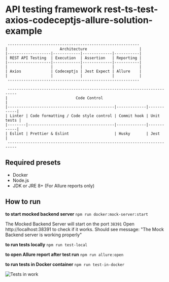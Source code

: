 # API testing framework rest-ts-test-axios-codeceptjs-allure-solution-example


```
 ----------------------------------------------------------
|                       Architecture                       |
|-------------------|------------|-------------|-----------|
| REST API Testing  | Execution  | Assertion   | Reporting |
|-------------------|------------|-------------|-----------|
|                   |            |             |           |
| Axios             | Codeceptjs | Jest Expect | Allure    |
|                   |            |             |           |
 ----------------------------------------------------------

 --------------------------------------------------------------------------
|                              Code Control                                |
|-----------------------------------------------|-------------|------------|
| Linter | Code formatting / Code style control | Commit hook | Unit tests |
|--------|--------------------------------------|-------------|------------|
| Eslint | Prettier & Eslint                    | Husky       | Jest       |
 --------------------------------------------------------------------------

```

## Required presets
* Docker
* Node.js
* JDK or JRE 8+ (For Allure reports only)

## How to run

**to start mocked backend server**
```npm run docker:mock-server:start```

The Mocked Backend Server will start on the port `38391`
Open http://localhost:38391 to check if it works. Should see message: "The Mock Backend server is working properly"


**to run tests locally**
```npm run test-local```

**to open Allure report after test run**
```npm run allure:open```

**to run tests in Docker container**
```npm run test-in-docker```

![ Tests in work](testsInWork.gif)
